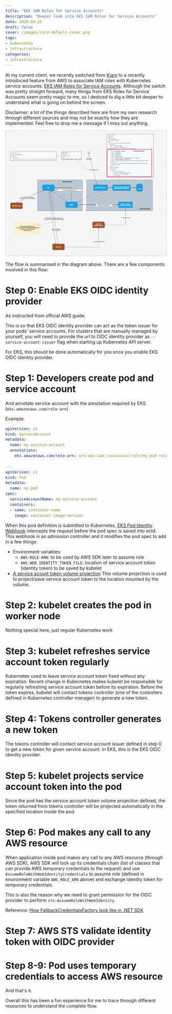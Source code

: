 ```yaml
---
title: "EKS IAM Roles for Service Accounts"
description: "Deeper look into EKS IAM Roles for Service Accounts"
date: 2020-04-25
draft: false
cover: /images/card-default-cover.png
tags:
- kubernetes
- infrastructure
categories:
- infrastructure
---
```


At my current client, we recently switched from [Kiam](https://github.com/uswitch/kiam) to a recently introduced feature from AWS to associate IAM roles with Kubernetes service accounts: [EKS IAM Roles for Service Accounts](https://docs.aws.amazon.com/eks/latest/userguide/iam-roles-for-service-accounts.html). Although the switch was pretty straight forward, many things from EKS Roles for Service Accounts seem pretty magic to me, so I dediced to dig a little bit deeper to understand what is going on behind the screen.

Disclaimer: a lot of the things described here are from my own research through different sources and may not be exactly how they are implemented. Feel free to drop me a message if I miss out anything.

![](images/structure.png "Structure")

The flow is summarised in the diagram above. There are a few components involved in this flow:


# Step 0: Enable EKS OIDC identity provider

As instructed from official AWS guide.

This is so that EKS OIDC identity provider can act as the token issuer for your pods' service accounts. For clusters that are manually managed by yourself, you will need to provide the url to OIDC identity provider as `--service-account-issuer` flag when starting up Kubernetes API server.

For EKS, this should be done automatically for you once you enable EKS OIDC identity provider.

# Step 1: Developers create pod and service account

And annotate service account with the annotation required by EKS (`eks.amazonaws.com/role-arn`)

Example:

```yaml
apiVersion: v1
kind: ServiceAccount
metadata:
  name: my-service-account
  annotations:
    eks.amazonaws.com/role-arn: arn:aws:iam::xxxxxxxxx:role/my-pod-role

---
apiVersion: v1
kind: Pod
metadata:
  name: my-pod
spec:
  serviceAccountName: my-service-account
  containers:
  - name: container-name
    image: container-image:version
```

When this pod definition is submitted to Kubernetes, [EKS Pod Identity Webhook](https://github.com/aws/amazon-eks-pod-identity-webhook) intercepts the request before the pod spec is saved into ectd. This webhook is an admission controller and it modifies the pod spec to add in a few things:

- Environment variables:
  - `AWS-ROLE-ARN`: to be used by AWS SDK later to assume role
  - `AWS_WEB_IDENTITY_TOKEN_FILE`: location of service account token (identity token) to be saved by kubelet
- [A service acount token volume projection](https://kubernetes.io/docs/tasks/configure-pod-container/configure-service-account/#service-account-token-volume-projection)
  This volume projection is used to project/save service account token to the location mounted by the volume.

# Step 2: kubelet creates the pod in worker node

Nothing special here, just regular Kubernetes work

# Step 3: kubelet refreshes service account token regularly

Kubernetes used to leave service account token fixed without any expiration. Recent change in Kubernetes makes kubelet be responsible for regularly refreshing service account token before its expiration. Before the token expires, kubelet will contact tokens controller (one of the controllers defined in Kubernetes controller manager) to generate a new token.

# Step 4: Tokens controller generates a new token

The tokens controller will contact service account issuer defined in step 0 to get a new token for given service account. In EKS, this is the EKS OIDC identity provider.

# Step 5: kubelet projects service account token into the pod

Since the pod has the service account token volume projection defined, the token returned from tokens controller will be projected automatically in the specified location inside the pod.

# Step 6: Pod makes any call to any AWS resource

When application inside pod makes any call to any AWS resource (through AWS SDK), AWS SDK will look up its credentials chain (list of classes that can provide AWS temporary credentials to the request) and use `AssumeRoleWithWebIdentityCredentials` to assume role (defined in environment variable `AWS_ROLE_ARN` above) and exchange identity token for temporary credentials.

This is also the reason why we need to grant permission for the OIDC provider to perform `sts:AssumeRoleWithWebIdentity`.

Reference: [How FallbackCredentialsFactory look like in .NET SDK](https://github.com/aws/aws-sdk-net/blob/a3285fca558b05cfab32719c8c6c9e34023b0908/sdk/src/Core/Amazon.Runtime/Credentials/FallbackCredentialsFactory.cs#L60)

# Step 7: AWS STS validate identity token with OIDC provider

# Step 8-9: Pod uses temporary credentials to access AWS resource

And that's it.

Overall this has been a fun experience for me to trace through different resources to understand the complete flow.
